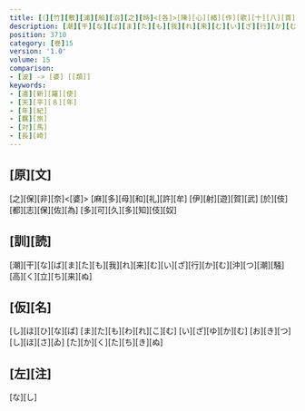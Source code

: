 ```yaml
---
title: [（][竹][敷][浦][舶][泊][之][時]<[各]>[陳][心][緒][作][歌][十][八][首][）]
description: [潮][干][な][ば][ま][た][も][我][れ][来][む][い][ざ][行][か][む][沖][つ][潮][騒][高][く][立][ち][来][ぬ]
position: 3710
category: [巻]15
version: '1.0'
volume: 15
comparison:
- [波] -> [婆] [[類]]
keywords:
- [遣][新][羅][使]
- [天][平][８][年]
- [年][紀]
- [羈][旅]
- [対][馬]
- [長][崎]
---
```


## [原][文]

[之][保][非][奈]<[婆]> [麻][多][母][和][礼][許][牟] [伊][射][遊][賀][武] [於][伎][都][志][保][佐][為] [多][可][久][多][知][伎][奴]

## [訓][読]

[潮][干][な][ば][ま][た][も][我][れ][来][む][い][ざ][行][か][む][沖][つ][潮][騒][高][く][立][ち][来][ぬ]

## [仮][名]

[し][ほ][ひ][な][ば] [ま][た][も][わ][れ][こ][む] [い][ざ][ゆ][か][む] [お][き][つ][し][ほ][さ][ゐ] [た][か][く][た][ち][き][ぬ]

## [左][注]

[な][し]
